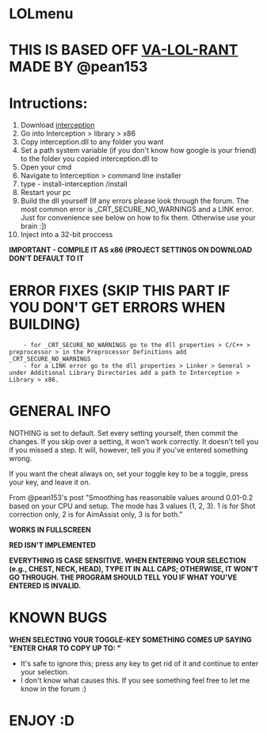 # LOLmenu

# THIS IS BASED OFF [VA-LOL-RANT](https://www.unknowncheats.me/forum/valorant/414174-va-lol-rant-internal-external-aimassist.html) MADE BY @pean153

# Intructions:
1. Download [interception](https://github.com/oblitum/Interception)
2. Go into Interception > library > x86
3. Copy interception.dll to any folder you want
4. Set a path system variable (if you don't know how google is your friend) to the folder you copied interception.dll to
5. Open your cmd
6. Navigate to Interception > command line installer
7. type - install-interception /install
8. Restart your pc
9. Build the dll yourself (If any errors please look through the forum. The most common error is \_CRT_SECURE_NO_WARNINGS and a LINK error. Just for convenience see below on how to fix them. Otherwise use your brain :])
10. Inject into a 32-bit proccess

**IMPORTANT - COMPILE IT AS x86 (PROJECT SETTINGS ON DOWNLOAD DON'T DEFAULT TO IT**

# ERROR FIXES (SKIP THIS PART IF YOU DON'T GET ERRORS WHEN BUILDING)
        - for _CRT_SECURE_NO_WARNINGS go to the dll properties > C/C++ > preprocessor > in the Preprocessor Definitions add _CRT_SECURE_NO_WARNINGS
        - for a LINK error go to the dll properties > Linker > General > under Additional Library Directories add a path to Interception > Library > x86.

# GENERAL INFO
NOTHING is set to default. Set every setting yourself, then commit the changes. If you skip over a setting, it won't work correctly. It doesn't tell you if you missed a step. It will, however, tell you if you've entered something wrong.

If you want the cheat always on, set your toggle key to be a toggle, press your key, and leave it on.

From @pean153's post "Smoothing has reasonable values around 0.01-0.2 based on your CPU and setup. The mode has 3 values (1, 2, 3). 1 is for Shot correction only, 2 is for AimAssist only, 3 is for both."

**WORKS IN FULLSCREEN**

**RED ISN'T IMPLEMENTED**

**EVERYTHING IS CASE SENSITIVE. WHEN ENTERING YOUR SELECTION (e.g., CHEST, NECK, HEAD), TYPE IT IN ALL CAPS; OTHERWISE, IT WON'T GO THROUGH. THE PROGRAM SHOULD TELL YOU IF WHAT YOU'VE ENTERED IS INVALID.**

# KNOWN BUGS
**WHEN SELECTING YOUR TOGGLE-KEY SOMETHING COMES UP SAYING "ENTER CHAR TO COPY UP TO: "**
- It's safe to ignore this; press any key to get rid of it and continue to enter your selection.
- I don't know what causes this. If you see something feel free to let me know in the forum :)

# ENJOY :D
